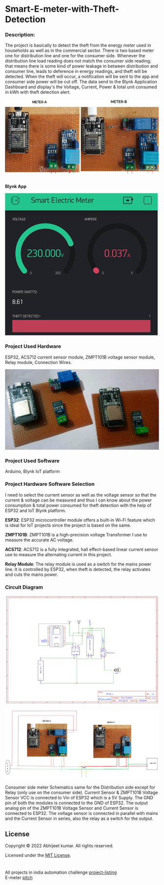 # Smart-E-meter-with-Theft-Detection

### Description:

The project is basically to detect the theft from the energy meter used in households as well as in the commercial sector. There is two based meter one for distribution line and one for the consumer side. Whenever the distribution line load reading does not match the consumer side reading; that means there is some kind of power leakage in between distribution and consumer line, leads to deference in energy readings, and theft will be detected. When the theft will occur, a notification will be sent to the app and consumer side power will be cut off. The data send to the Blynk Application Dashboard and display's the Voltage, Current, Power & total unit consumed in kWh with theft detection alert.</br>
</br>
![img1](Images/Smart-Meter.jpg)</br></br>

**Blynk App**

![img2](Images/Smart-Electric-Meter-App.png)

### Project Used Hardware
ESP32, ACS712 current sensor module, ZMPT101B voltage sensor module, Relay module, Connection Wires.</br>

![img3](Images/Smart-Electric-Meter-Board.jpg)

### Project Used Software
Arduino, Blynk IoT platform

### Project Hardware Software Selection
I need to select the current sensor as well as the voltage sensor so that the current & voltage can be measured and thus I can know about the power consumption & total power consumed for theft detection with the help of ESP32 and IoT Blynk platform.

**ESP32**: ESP32 microcontroller module offers a built-in Wi-Fi feature which is ideal for IoT projects since the project is based on the same.

**ZMPT101B**: ZMPT101B is a high-precision voltage Transformer I use to measure the accurate AC voltage.

**ACS712**: ACS712 is a fully integrated, hall effect-based linear current sensor use to measure the alternating current in this project.

**Relay Module**: The relay module is used as a switch for the mains power line. It is controlled by ESP32, when theft is detected, the relay activates and cuts the mains power.</br>


### Circuit Diagram
![img4](Images/Smart-Meter-Circuit-Diagram.png)</br>

![img5](Images/Electricity-Meter-Circuit-Diagram.png)</br>

Consumer side meter Schematics same for the Distribution side except for Relay (only use on the consumer side). Current Sensor & ZMPT101B Voltage Sensor VCC is connected to Vin of ESP32 which is a 5V Supply. The GND pin of both the modules is connected to the GND of ESP32. The output analog pin of the ZMPT101B Voltage Sensor and Current Sensor is connected to ESP32. The voltage sensor is connected in parallel with mains and the Current Sensor in series, also the relay as a switch for the output.</br>


## License

Copyright © 2022 Abhijeet kumar. All rights reserved.

Licensed under the [MIT License](LICENSE).</br>
#
All projects in india automation challenge [project-listing](project-listing.pdf)</br>
E-meter [pitch ](challenge-pitch.pdf)
